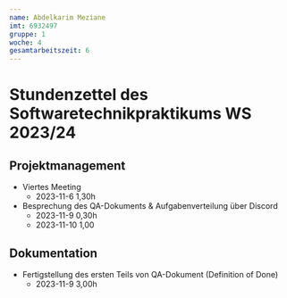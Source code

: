 ```yaml
---
name: Abdelkarim Meziane
imt: 6932497
gruppe: 1
woche: 4
gesamtarbeitszeit: 6
---
```


<!--
Jeder Eintrag stellt eine gesonderte Tätigkeit dar und ist als (Listen-)Stichpunkt unter der korrekten Kategorie einzuordnen.
Dieser ist mit dem Datum (im ISO Format) und der Dauer (in Stunden und Minuten) zu versehen (als sub-Listenstichpunkt).
Sollte sich die Arbeit an diesem Eintrag über mehrere Tage erstrecken, so können mehrere Unterpunkte genutzt werden.
Zum Beispiel:

## Dokumentation
- Vorbereitung des Testdokuments
  - 2022-10-12 2,00h
  - 2022-10-13 0,15h

Die Summe aller Stunden wird oben unter `gesamtarbeitszeit` im selben Format eingetragen (also z.B. 14,45h).

Die Datei wird wie folgt benannt: `stundenzettel_<woche (mit führender 0, falls einstellig>_<IMT Kürzel>.md`,
also zum Beispiel: `stundenzettel_01_maxm.md` oder `stundenzettel_10_maxm.md`.
-->

# Stundenzettel des Softwaretechnikpraktikums WS 2023/24

## Projektmanagement
- Viertes Meeting
  - 2023-11-6 1,30h 
- Besprechung des QA-Dokuments & Aufgabenverteilung über Discord
  - 2023-11-9 0,30h
  - 2023-11-10 1,00

## Dokumentation
- Fertigstellung des ersten Teils von QA-Dokument (Definition of Done)
  - 2023-11-9 3,00h
